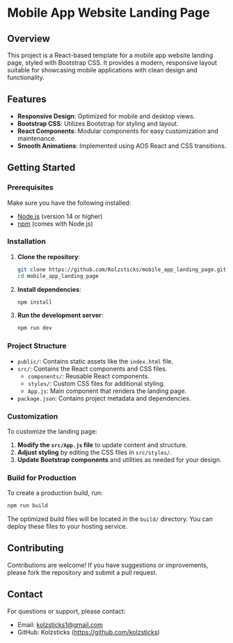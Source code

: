 # Mobile App Website Landing Page

## Overview

This project is a React-based template for a mobile app website landing page, styled with Bootstrap CSS. It provides a modern, responsive layout suitable for showcasing mobile applications with clean design and functionality.

## Features

- **Responsive Design**: Optimized for mobile and desktop views.
- **Bootstrap CSS**: Utilizes Bootstrap for styling and layout.
- **React Components**: Modular components for easy customization and maintenance.
- **Smooth Animations**: Implemented using AOS React and CSS transitions.

## Getting Started

### Prerequisites

Make sure you have the following installed:

- [Node.js](https://nodejs.org/) (version 14 or higher)
- [npm](https://www.npmjs.com/) (comes with Node.js)

### Installation

1. **Clone the repository**:

   ```bash
   git clone https://github.com/Kolzsticks/mobile_app_landing_page.git
   cd mobile_app_landing_page
   ```

2. **Install dependencies**:

   ```bash
   npm install
   ```

3. **Run the development server**:

   ```bash
   npm run dev
   ```

### Project Structure

- `public/`: Contains static assets like the `index.html` file.
- `src/`: Contains the React components and CSS files.
  - `components/`: Reusable React components.
  - `styles/`: Custom CSS files for additional styling.
  - `App.js`: Main component that renders the landing page.
- `package.json`: Contains project metadata and dependencies.

### Customization

To customize the landing page:

1. **Modify the `src/App.js` file** to update content and structure.
2. **Adjust styling** by editing the CSS files in `src/styles/`.
3. **Update Bootstrap components** and utilities as needed for your design.

### Build for Production

To create a production build, run:

```bash
npm run build
```

The optimized build files will be located in the `build/` directory. You can deploy these files to your hosting service.

## Contributing

Contributions are welcome! If you have suggestions or improvements, please fork the repository and submit a pull request.


## Contact

For questions or support, please contact:

- Email: kolzsticks1@gmail.com
- GitHub: Kolzsticks (https://github.com/kolzsticks)
